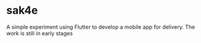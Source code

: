 # sak4e

A simple experiment using Flutter to develop a mobile app for delivery. The work is still in early stages

